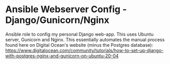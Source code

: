 # Ansible Webserver Config - Django/Gunicorn/Nginx
Ansible role to config my personal Django web-app. This uses Ubuntu server, Gunicorn and Nginx. This essentially automates the manual process found here on Digital Ocean's website (minus the Postgres database):
https://www.digitalocean.com/community/tutorials/how-to-set-up-django-with-postgres-nginx-and-gunicorn-on-ubuntu-20-04
